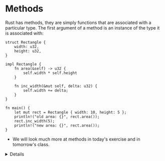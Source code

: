 # Methods

Rust has methods, they are simply functions that are associated with a particular type. The
first argument of a method is an instance of the type it is associated with:

```rust,editable
struct Rectangle {
    width: u32,
    height: u32,
}

impl Rectangle {
    fn area(&self) -> u32 {
        self.width * self.height
    }

    fn inc_width(&mut self, delta: u32) {
        self.width += delta;
    }
}

fn main() {
    let mut rect = Rectangle { width: 10, height: 5 };
    println!("old area: {}", rect.area());
    rect.inc_width(5);
    println!("new area: {}", rect.area());
}
```

* We will look much more at methods in today's exercise and in tomorrow's class.

<details>

* Note the . syntax. 
* Note the we did not have to declare the variable as a reference. This happens on methods, but not ordinary functions. 
* If there is a question about replacing the receiver type with "self", say that the method is then called "consuming", and you won't be able to use the object any more after that point. We will come back to that in the afternoon.
</details>
